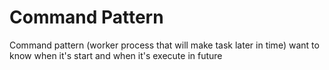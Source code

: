 # Command Pattern

Command pattern (worker process that will make task later in time)
want to know when it's start and when it's execute in future
